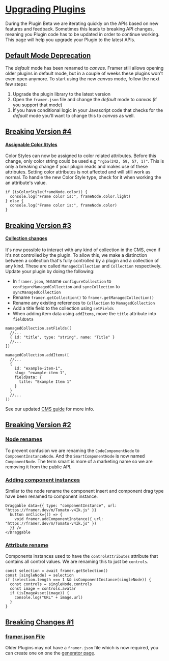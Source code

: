 # [Upgrading Plugins](https://www.framer.com/developers/upgrading#upgrading-plugins)
During the Plugin Beta we are iterating quickly on the APIs based on new features and feedback. Sometimes this leads to breaking API changes, meaning you Plugin code has to be updated in order to continue working. This page will help you upgrade your Plugin to the latest APIs.
## [Default Mode Deprecation](https://www.framer.com/developers/upgrading#default-mode-deprecation)
The _default_ mode has been renamed to _canvas_. Framer still allows opening older plugins in default mode, but in a couple of weeks these plugins won't even open anymore. To start using the new _canvas_ mode, follow the next few steps:
  1. Upgrade the plugin library to the latest version
  2. Open the `framer.json` file and change the _default_ mode to _canvas_ (if you support that mode)
  3. If you have conditional logic in your Javascript code that checks for the _default_ mode you'll want to change this to _canvas_ as well.


## [Breaking Version #4](https://www.framer.com/developers/upgrading#breaking-version-4)
#### [Assignable Color Styles](https://www.framer.com/developers/upgrading#assignable-color-styles)
Color Styles can now be assigned to color related attributes. Before this change, only color string could be used e.g `"rgba(242, 59, 57, 1)"`.
This is only a breaking change if your plugin reads and makes use of these attributes. Setting color attributes is not affected and will still work as normal.
To handle the new Color Style type, check for it when working the an attribute's value.
```
if (isColorStyle(frameNode.color)) {
  console.log("Frame color is:", frameNode.color.light)
} else {
  console.log("Frame color is:", frameNode.color)
}
```

## [Breaking Version #3](https://www.framer.com/developers/upgrading#breaking-version-3)
#### [Collection changes](https://www.framer.com/developers/upgrading#collection-changes)
It's now possible to interact with any kind of collection in the CMS, even if it's not controlled by the plugin. To allow this, we make a distinction between a collection that's fully controlled by a plugin and a collection of any kind. 
These are called `ManagedCollection` and `Collection` respectively. 
Update your plugin by doing the following:
  * In `framer.json`, rename `configureCollection` to `configureManagedCollection` and `syncCollection` to `syncManagedCollection`
  * Rename `framer.getCollection()` to `framer.getManagedCollection()`
  * Rename any existing references to `Collection` to `ManagedCollection`
  * Add a title field to the collection using `setFields`
  * When adding item data using `addItems`, move the `title` attribute into `fieldData`


```
managedCollection.setFields([
  //...
  { id: "title", type: "string", name: "Title" }
  //...
])

managedCollection.addItems([
  //...
  {
    id: "example-item-1",
    slug: "example-item-1",
    fieldData: {
      title: "Example Item 1"
    }
  }
  //...
])
```

See our updated [CMS guide](https://www.framer.com/#managed-collections) for more info.
## [Breaking Version #2](https://www.framer.com/developers/upgrading#breaking-version-2)
### [Node renames](https://www.framer.com/developers/upgrading#node-renames)
To prevent confusion we are renaming the `CodeComponentNode` to `ComponentInstanceNode`. And the `SmartComponentNode` is now named `ComponentNode`. The term smart is more of a marketing name so we are removing it from the public API.
### [Adding component instances](https://www.framer.com/developers/upgrading#adding-component-instances)
Similar to the node rename the component insert and component drag type have been renamed to component instance.
```
Draggable data={{ type: "componentInstance", url: "https://framer.dev/m/Tomato-v4Ik.js" }}
  button onClick={() => {
    void framer.addComponentInstance({ url: "https://framer.dev/m/Tomato-v4Ik.js" })
  }} />
</Draggable
```

### [Attribute rename](https://www.framer.com/developers/upgrading#attribute-rename)
Components instances used to have the `controlAttributes` attribute that contains all control values. We are renaming this to just be `controls`.
```
const selection = await framer.getSelection()
const [singleNode] = selection
if (selection.length === 1 && isComponentInstance(singleNode)) {
  const controls = singleNode.controls
  const image = controls.avatar
  if (isImageAsset(image)) {
    console.log("URL" + image.url)
  }
}
```

## [Breaking Changes #1](https://www.framer.com/developers/upgrading#breaking-changes-1)
### [framer.json File](https://www.framer.com/developers/upgrading#framer-json-file)
Older Plugins may not have a `framer.json` file which is now required, you can create one on one the [generator page](https://www.framer.com/).
